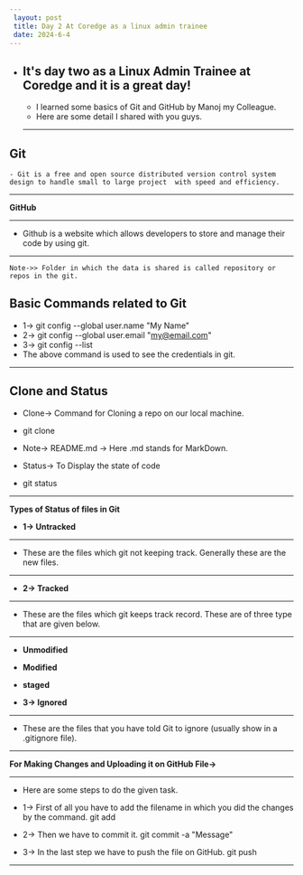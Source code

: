 ```yaml
---
 layout: post
 title: Day 2 At Coredge as a linux admin trainee
 date: 2024-6-4
---
```


- **It's day two as a Linux Admin Trainee at Coredge and it is a great day!**
  ---
    - I learned some basics of Git and GitHub by Manoj my Colleague.
    - Here are some detail I shared with you guys.

  ---
  
**Git**
   ---
    - Git is a free and open source distributed version control system design to handle small to large project  with speed and efficiency.
   ---
   
**GitHub**

  ---
   - Github is a website which allows developers to store and manage their code by using git.
     
  ---
    Note->> Folder in which the data is shared is called repository or repos in the git.

**Basic Commands related to Git**
---
- 1-> git config --global user.name "My Name"
- 2-> git config --global user.email "my@email.com"
- 3-> git config --list 
- The above command is used to see the credentials in git.
---
**Clone and Status**
---
 - Clone-> Command for Cloning a repo on our local machine.
 - git clone <https link from the github>

 - Note-> README.md -> Here .md stands for MarkDown.

 - Status-> To Display the state of code 
 - git status
   
---

**Types of Status of files in Git**
- **1-> Untracked**
---
 - These are the files which git not keeping track. Generally these are the new files.
   
---

- **2-> Tracked**
---
- These are the files which git keeps track record. These are of three type that are given below.
  
---
- **Unmodified**
- **Modified**
- **staged**

- **3-> Ignored**
---
 - These are the files that you have told Git to ignore (usually show in a .gitignore file).
   
---
**For Making Changes and Uploading it on GitHub File->**

---
- Here are some steps to do the given task.

- 1-> First of all you have to add the filename in which you did the changes by the command.
git add <filename>

- 2-> Then we have to commit it.
git commit -a "Message"

- 3-> In the last step we have to push the file on GitHub.
git push <filename>

---


